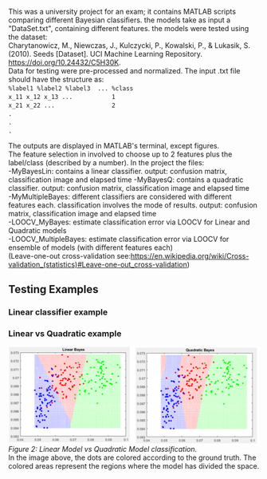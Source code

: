 This was a university project for an exam; it contains MATLAB scripts comparing different Bayesian classifiers.
the models take as input a "DataSet.txt", containing different features.
the models were tested using the dataset:    
Charytanowicz, M., Niewczas, J., Kulczycki, P., Kowalski, P., & Lukasik, S. (2010). Seeds [Dataset]. UCI Machine Learning Repository. https://doi.org/10.24432/C5H30K.  
Data for testing were pre-processed and normalized. The input .txt file should have the structure as:   
`%label1 %label2 %label3  ... %class`  
`x_11 x_12 x_13 ...           1`   
`x_21 x_22 ...                2`  
`.`  
`.`  
`.`   

The outputs are displayed in MATLAB's terminal, except figures.   
The feature selection in involved to choose up to 2 features plus the label/class (described by a number).
In the project the files:  
-MyBayesLin: contains a linear classifier. output: confusion matrix, classification image and elapsed time
-MyBayesQ:   contains a quadratic classifier. output: confusion matrix, classification image and elapsed time  
-MyMultipleBayes: different classifiers are considered with different features each. classification involves the mode of results. output: confusion matrix, classification image and elapsed time  
-LOOCV_MyBayes: estimate classification error via LOOCV for Linear and Quadratic models  
-LOOCV_MultipleBayes: estimate classification error via LOOCV for ensemble of models (with different features each)  
(Leave-one-out cross-validation see:https://en.wikipedia.org/wiki/Cross-validation_(statistics)#Leave-one-out_cross-validation)    




## Testing Examples

### Linear classifier example


### Linear vs Quadratic example
![Linear vs Quadratic models](images/linearquad.png)
_Figure 2: Linear Model vs Quadratic Model classification._  
In the image above, the dots are colored according to the ground truth. The colored areas represent the regions where the model has divided the space.  












